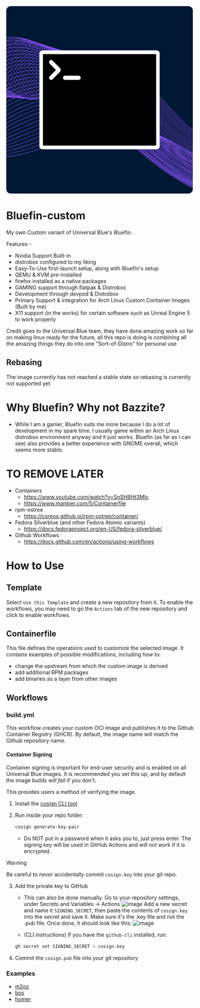 
<img src="Bluefin-Logo.png" style="border-radius:12px">

# Bluefin-custom

My own Custom variant of Universal Blue's Bluefin.

Features -
  - Nvidia Support Built-in
  - distrobox configured to my liking
  - Easy-To-Use first-launch setup, along with Bluefin's setup
  - QEMU & KVM pre-installed
  - firefox installed as a native packages
  - GAMING support through flatpak & Distrobox
  - Development through devpod & Distrobox
  - Primary Support & integration for Arch Linux Custom Container Images (Built by me)
  - X11 support (in the works) for certain software such as Unreal Engine 5 to work properly



Credit goes to the Universal Blue team, they have done amazing work so far on making linux ready for the future, all this repo is doing is combining all the amazing things they do into one "Sort-of-Distro" for personal use

## Rebasing 

The image currently has not reached a stable state so rebasing is currently not supported yet



# Why Bluefin? Why not Bazzite? 

- While I am a gamer, Bluefin suits me more because I do a lot of development in my spare time. I usually game within an Arch Linux distrobox environment anyway and it just works. Bluefin (as far as I can see) also provides a better experience with GNOME overall, which seems more stable. 







# TO REMOVE LATER
- Containers
  - https://www.youtube.com/watch?v=SnSH8Ht3MIc
  - https://www.mankier.com/5/Containerfile
- rpm-ostree
  - https://coreos.github.io/rpm-ostree/container/
- Fedora Silverblue (and other Fedora Atomic variants)
  - https://docs.fedoraproject.org/en-US/fedora-silverblue/
- Github Workflows
  - https://docs.github.com/en/actions/using-workflows

# How to Use

## Template

Select `Use this Template` and create a new repository from it. To enable the workflows, you may need to go the `Actions` tab of the new repository and click to enable workflows.

## Containerfile

This file defines the operations used to customize the selected image. It contains examples of possible modifications, including how to:
- change the upstream from which the custom image is derived
- add additional RPM packages
- add binaries as a layer from other images

## Workflows

### build.yml

This workflow creates your custom OCI image and publishes it to the Github Container Registry (GHCR). By default, the image name will match the Github repository name.

#### Container Signing

Container signing is important for end-user security and is enabled on all Universal Blue images. It is recommended you set this up, and by default the image builds *will fail* if you don't.

This provides users a method of verifying the image.

1. Install the [cosign CLI tool](https://edu.chainguard.dev/open-source/sigstore/cosign/how-to-install-cosign/#installing-cosign-with-the-cosign-binary)

2. Run inside your repo folder:

    ```bash
    cosign generate-key-pair
    ```

    
    - Do NOT put in a password when it asks you to, just press enter. The signing key will be used in GitHub Actions and will not work if it is encrypted.

> [!WARNING]
> Be careful to *never* accidentally commit `cosign.key` into your git repo.

3. Add the private key to GitHub

    - This can also be done manually. Go to your repository settings, under Secrets and Variables -> Actions
    ![image](https://user-images.githubusercontent.com/1264109/216735595-0ecf1b66-b9ee-439e-87d7-c8cc43c2110a.png)
    Add a new secret and name it `SIGNING_SECRET`, then paste the contents of `cosign.key` into the secret and save it. Make sure it's the .key file and not the .pub file. Once done, it should look like this:
    ![image](https://user-images.githubusercontent.com/1264109/216735690-2d19271f-cee2-45ac-a039-23e6a4c16b34.png)

    - (CLI instructions) If you have the `github-cli` installed, run:

    ```bash
    gh secret set SIGNING_SECRET < cosign.key
    ```

4. Commit the `cosign.pub` file into your git repository

### Examples
- [m2os](https://github.com/m2giles/m2os)
- [bos](https://github.com/bsherman/bos)
- [homer](https://github.com/bketelsen/homer/)

